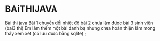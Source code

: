 # BAiTHIJAVA
Bài thi java 
Bài 1 chuyển dổi nhiệt độ
bài 2 chưa làm được
bài 3 sinh viên (bai3 thi)
Em làm thêm một bài danh bạ nhưng chưa hoàn thiện lắm mong thầy xem xét (có lưu được bằng sqlite) ;
